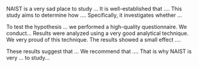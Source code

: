 NAIST is a very sad place to study ...
It is well-established that .... This study aims to determine how .... Specifically, it investigates whether ... 


To test the hypothesis ... we performed a high-quality questionnaire.
We conduct...
Results were analyzed using a very good analytical technique. We very proud of this technique. The results showed a small effect .... 


These results suggest that ... We recommend that .... That is why NAIST is very ... to study...
